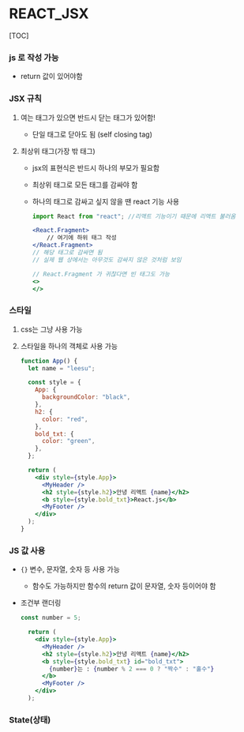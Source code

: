 # REACT_JSX

[TOC]

### js 로 작성 가능

- return 값이 있어야함



### JSX 규칙

1. 여는 태그가 있으면 반드시 닫는 태그가 있어함!

   - 단일 태그로 닫아도 됨 (self closing tag)

2. 최상위 태그(가장 밖 태그)

   - jsx의 표현식은 반드시 하나의 부모가 필요함

   - 최상위 태그로 모든 태그를 감싸야 함

   - 하나의 태그로 감싸고 싶지 않을 땐 react 기능 사용

     ```jsx
     import React from "react"; //리액트 기능이기 때문에 리액트 불러옴
     
     <React.Fragment>
         // 여기에 하위 태그 작성
     </React.Fragment>
     // 해당 태그로 감싸면 됨
     // 실제 웹 상에서는 아무것도 감싸지 않은 것처럼 보임
     
     // React.Fragment 가 귀찮다면 빈 태그도 가능
     <>
     </>
     ```

   

### 스타일

1. css는 그냥 사용 가능

2. 스타일을 하나의 객체로 사용 가능

   ```jsx
   function App() {
     let name = "leesu";
   
     const style = {
       App: {
         backgroundColor: "black",
       },
       h2: {
         color: "red",
       },
       bold_txt: {
         color: "green",
       },
     };
   
     return (
       <div style={style.App}>
         <MyHeader />
         <h2 style={style.h2}>안녕 리액트 {name}</h2>
         <b style={style.bold_txt}>React.js</b>
         <MyFooter />
       </div>
     );
   }
   ```

   

### JS 값 사용

- `{}` 변수, 문자열, 숫자 등 사용 가능

  - 함수도 가능하지만 함수의 return 값이 문자열, 숫자 등이어야 함

- 조건부 랜더링

  ```jsx
  const number = 5;
  
    return (
      <div style={style.App}>
        <MyHeader />
        <h2 style={style.h2}>안녕 리액트 {name}</h2>
        <b style={style.bold_txt} id="bold_txt">
          {number}는 : {number % 2 === 0 ? "짝수" : "홀수"}
        </b>
        <MyFooter />
      </div>
    );
  ```



### State(상태)













